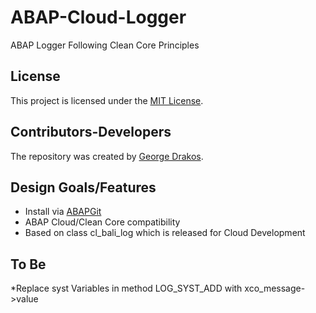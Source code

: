 # ABAP-Cloud-Logger
ABAP Logger Following Clean Core Principles

## License
This project is licensed under the [MIT License](https://github.com/greltel/ABAP-Cloud-Logger/blob/main/LICENSE).

## Contributors-Developers
The repository was created by [George Drakos](https://www.linkedin.com/in/george-drakos/).

## Design Goals/Features

* Install via [ABAPGit](http://abapgit.org)
* ABAP Cloud/Clean Core compatibility
* Based on class cl_bali_log which is released for Cloud Development

## To Be

*Replace syst Variables in method LOG_SYST_ADD with xco_message->value
